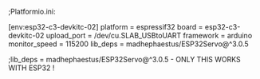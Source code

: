 ;Platformio.ini:

[env:esp32-c3-devkitc-02]
platform = espressif32
board = esp32-c3-devkitc-02
upload_port = /dev/cu.SLAB_USBtoUART
framework = arduino
monitor_speed = 115200
lib_deps = madhephaestus/ESP32Servo@^3.0.5

;lib_deps = madhephaestus/ESP32Servo@^3.0.5 - ONLY THIS WORKS WITH ESP32 !
